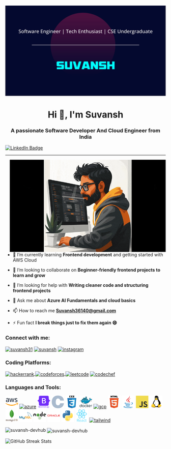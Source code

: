 ![logo](https://github.com/Suvansh-DevHub/Suvansh-DevHub/blob/main/Github%20Banner.jpg)
               
<h1 align="center">Hi 👋, I'm Suvansh</h1>
<h3 align="center">A passionate Software Developer And Cloud Engineer from India</h3>


<p align="left">
  <a href="https://www.linkedin.com/in/suvansh36/" target="blank">
   <img src="https://img.shields.io/badge/Follow-@Suvansh-0A66C2?logo=linkedin&style=for-the-badge&logoColor=white" alt="LinkedIn Badge" />
  </a>
</p>

---

<img align="right" src="https://github.com/Suvansh31/h/raw/main/ezgif.com-animated-gif-maker(1).gif" style="height: 290px; width: 490px;" />


- 🌱 I’m currently learning **Frontend development** and getting started with AWS Cloud
  
- 👯 I’m looking to collaborate on **Beginner-friendly frontend projects to learn and grow**
   
- 🤝 I’m looking for help with **Writing cleaner code and structuring frontend projects**
    
- 💬 Ask me about **Azure AI Fundamentals and cloud basics**
    
- 📫 How to reach me **Suvansh36140@gmail.com**
  
- ⚡ Fun fact **I break things just to fix them again 😄**





<h3 align="left">Connect with me:</h3>
<p align="left">
  <a href="https://twitter.com/suvansh31" target="blank"><img align="center" src="https://raw.githubusercontent.com/rahuldkjain/github-profile-readme-generator/master/src/images/icons/Social/twitter.svg" alt="suvansh31" height="30" width="40" /></a>
  <a href="https://linkedin.com/in/suvansh36" target="blank"><img align="center" src="https://raw.githubusercontent.com/rahuldkjain/github-profile-readme-generator/master/src/images/icons/Social/linked-in-alt.svg" alt="suvansh" height="30" width="40" /></a>
  <a href="https://instagram.com/_.suvansh._" target="blank"><img align="center" src="https://raw.githubusercontent.com/rahuldkjain/github-profile-readme-generator/master/src/images/icons/Social/instagram.svg" alt="instagram" height="30" width="40" /></a>


  <h3 align="left">Coding Platforms:</h3>
<a href="https://www.hackerrank.com/suvansh36140" target="blank">
  <img align="center" src="https://raw.githubusercontent.com/rahuldkjain/github-profile-readme-generator/master/src/images/icons/Social/hackerrank.svg" alt="hackerrank" height="30" width="40" />
</a>

<a href="https://codeforces.com/profile/Suvansh36" target="blank">
  <img align="center" src="https://raw.githubusercontent.com/rahuldkjain/github-profile-readme-generator/master/src/images/icons/Social/codeforces.svg" alt="codeforces" height="30" width="40" />
</a>
  <a href="https://www.leetcode.com/suvansh36" target="blank"><img align="center" src="https://raw.githubusercontent.com/rahuldkjain/github-profile-readme-generator/master/src/images/icons/Social/leet-code.svg" alt="leetcode" height="30" width="40" /></a>

<a href="https://www.codechef.com/users/suvansh36" target="blank">
<img align="center" src="https://img.shields.io/badge/CodeChef-%23000000.svg?&style=for-the-badge&logo=codechef&logoColor=white" alt="codechef" />
</a>

</p>

<h3 align="left">Languages and Tools:</h3>
<p align="left">
  <a href="https://aws.amazon.com" target="_blank" rel="noreferrer"><img src="https://raw.githubusercontent.com/devicons/devicon/master/icons/amazonwebservices/amazonwebservices-original-wordmark.svg" alt="aws" width="40" height="40"/></a>
  <a href="https://azure.microsoft.com/en-in/" target="_blank" rel="noreferrer"><img src="https://www.vectorlogo.zone/logos/microsoft_azure/microsoft_azure-icon.svg" alt="azure" width="40" height="40"/></a>
  <a href="https://getbootstrap.com" target="_blank" rel="noreferrer"><img src="https://raw.githubusercontent.com/devicons/devicon/master/icons/bootstrap/bootstrap-plain-wordmark.svg" alt="bootstrap" width="40" height="40"/></a>
  <a href="https://www.cprogramming.com/" target="_blank" rel="noreferrer"><img src="https://raw.githubusercontent.com/devicons/devicon/master/icons/c/c-original.svg" alt="c" width="40" height="40"/></a>
  <a href="https://www.w3schools.com/css/" target="_blank" rel="noreferrer"><img src="https://raw.githubusercontent.com/devicons/devicon/master/icons/css3/css3-original-wordmark.svg" alt="css3" width="40" height="40"/></a>
  <a href="https://www.docker.com/" target="_blank" rel="noreferrer"><img src="https://raw.githubusercontent.com/devicons/devicon/master/icons/docker/docker-original-wordmark.svg" alt="docker" width="40" height="40"/></a>
  <a href="https://cloud.google.com" target="_blank" rel="noreferrer"><img src="https://www.vectorlogo.zone/logos/google_cloud/google_cloud-icon.svg" alt="gcp" width="40" height="40"/></a>
  <a href="https://www.w3.org/html/" target="_blank" rel="noreferrer"><img src="https://raw.githubusercontent.com/devicons/devicon/master/icons/html5/html5-original-wordmark.svg" alt="html5" width="40" height="40"/></a>
  <a href="https://www.java.com" target="_blank" rel="noreferrer"><img src="https://raw.githubusercontent.com/devicons/devicon/master/icons/java/java-original.svg" alt="java" width="40" height="40"/></a>
  <a href="https://developer.mozilla.org/en-US/docs/Web/JavaScript" target="_blank" rel="noreferrer"><img src="https://raw.githubusercontent.com/devicons/devicon/master/icons/javascript/javascript-original.svg" alt="javascript" width="40" height="40"/></a>
  <a href="https://www.linux.org/" target="_blank" rel="noreferrer"><img src="https://raw.githubusercontent.com/devicons/devicon/master/icons/linux/linux-original.svg" alt="linux" width="40" height="40"/></a>
  <a href="https://www.mongodb.com/" target="_blank" rel="noreferrer"><img src="https://raw.githubusercontent.com/devicons/devicon/master/icons/mongodb/mongodb-original-wordmark.svg" alt="mongodb" width="40" height="40"/></a>
  <a href="https://www.mysql.com/" target="_blank" rel="noreferrer"><img src="https://raw.githubusercontent.com/devicons/devicon/master/icons/mysql/mysql-original-wordmark.svg" alt="mysql" width="40" height="40"/></a>
  <a href="https://nodejs.org" target="_blank" rel="noreferrer"><img src="https://raw.githubusercontent.com/devicons/devicon/master/icons/nodejs/nodejs-original-wordmark.svg" alt="nodejs" width="40" height="40"/></a>
  <a href="https://www.oracle.com/" target="_blank" rel="noreferrer"><img src="https://raw.githubusercontent.com/devicons/devicon/master/icons/oracle/oracle-original.svg" alt="oracle" width="40" height="40"/></a>
  <a href="https://www.python.org" target="_blank" rel="noreferrer"><img src="https://raw.githubusercontent.com/devicons/devicon/master/icons/python/python-original.svg" alt="python" width="40" height="40"/></a>
  <a href="https://reactjs.org/" target="_blank" rel="noreferrer"><img src="https://raw.githubusercontent.com/devicons/devicon/master/icons/react/react-original-wordmark.svg" alt="react" width="40" height="40"/></a>
  <a href="https://tailwindcss.com/" target="_blank" rel="noreferrer"><img src="https://www.vectorlogo.zone/logos/tailwindcss/tailwindcss-icon.svg" alt="tailwind" width="40" height="40"/></a>
</p>

<p><img align="left" src="https://github-readme-stats.vercel.app/api/top-langs?username=suvansh-devhub&show_icons=true&locale=en&layout=compact" alt="suvansh-devhub" /></p>

<p>&nbsp;<img align="center" src="https://github-readme-stats.vercel.app/api?username=suvansh-devhub&show_icons=true&locale=en" alt="suvansh-devhub" /></p>

<p><img align="center" src="https://github-readme-streak-stats-eight.vercel.app?user=suvansh-devhub" alt="GitHub Streak Stats"/></p>
